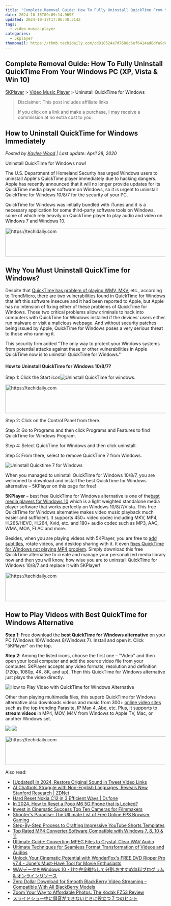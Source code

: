 ```yaml
---
title: "Complete Removal Guide: How To Fully Uninstall QuickTime From Your Windows PC (XP, Vista & Win 10)"
date: 2024-10-15T09:09:14.969Z
updated: 2024-10-17T17:06:40.314Z
tags:
  - video-music-player
categories:
  - 5kplayer
thumbnail: https://thmb.techidaily.com/cd918524a7d7688c6ef6414ad8dfa9dc1bddfeb0b565f942655d5f5347ebbc9b.jpg
---
```


## Complete Removal Guide: How To Fully Uninstall QuickTime From Your Windows PC (XP, Vista & Win 10)

[5KPlayer](https://tools.techidaily.com/5kplayer/products/) \> [Video Music Player](https://tools.techidaily.com/5kplayer/video-music-player/) \> Uninstall QuickTime for Windows 

>  Disclaimer: This post includes affiliate links
>
>  If you click on a link and make a purchase, I may receive a commission at no extra cost to you.
>

## How to Uninstall QuickTime for Windows Immediately

 _Posted by [Kaylee Wood](https://www.quora.com/profile/Amanda-Hu-21) | Last update: April 28, 2020_

Uninstall QuickTime for Windows now! 

The U.S. Department of Homeland Security has urged Windows users to uninstall Apple's QuickTime player immediately due to hacking dangers. Apple has recently announced that it will no longer provide updates for its QuickTime media player software on Windows, so it is urgent to uninstall QuickTime for Windows 10/8/7 for the security of your PC. 

QuickTime for Windows was initially bundled with iTunes and it is a necessary application for some third-party software tools on Windows, some of which rely heavily on QuickTime player to play audio and video on Windows 7 and Windows 10\. 

<!-- affiliate ads begin -->
<a href="https://appsumo.8odi.net/c/5597632/2105876/7443" target="_top" id="2105876">
  <img src="//a.impactradius-go.com/display-ad/7443-2105876" border="0" alt="https://techidaily.com" width="728" height="90"/>
</a>
<img height="0" width="0" src="https://appsumo.8odi.net/i/5597632/2105876/7443" style="position:absolute;visibility:hidden;" border="0" />
<!-- affiliate ads end -->

## Why You Must Uninstall QuickTime for Windows?

Despite that [QuickTime has problem of playing WMV, MKV](https://tools.techidaily.com/5kplayer/video-music-player/), etc., according to TrendMicro, there are two vulnerabilities found in QuickTime for Windows that left this software insecure and it had been reported to Apple, but Apple has no intension of fixing either of these problems of QuickTime for Windows. Those two critical problems allow criminals to hack into computers with QuickTime for Windows installed if the devices' users either run malware or visit a malicious webpage. And without security patches being issued by Apple, QuickTime for Windows poses a very serious threat to those who running it. 

This security firm added "The only way to protect your Windows systems from potential attacks against these or other vulnerabilities in Apple QuickTime now is to uninstall QuickTime for Windows."

#### **How to Uninstall QuickTime for Windows 10/8/7?**

Step 1: Click the Start icon![Uninstall QuickTime for windows](https://www.5kplayer.com/video-music-player/img/unintall-quicktime-for-windows2.jpg).

<!-- affiliate ads begin -->
<a href="https://unicoeye.pxf.io/c/5597632/2134248/18498" target="_top" id="2134248">
  <img src="//a.impactradius-go.com/display-ad/18498-2134248" border="0" alt="https://techidaily.com" width="728" height="90"/>
</a>
<img height="0" width="0" src="https://unicoeye.pxf.io/i/5597632/2134248/18498" style="position:absolute;visibility:hidden;" border="0" />
<!-- affiliate ads end -->

Step 2: Click on the Control Panel from there. 

Step 3: Go to Programs and then click Programs and Features to find QuickTime for Windows Program. 

Step 4: Select QuickTime for Windows and then click uninstall. 

Step 5: From there, select to remove QuickTime 7 from Windows.

![Uninstall Quicktime 7 for Windows](https://www.5kplayer.com/video-music-player/img/unintall-quicktime-for-windows3.jpg)

When you managed to uninstall QuickTime for Windows 10/8/7, you are welcomed to download and install the best QuickTime for Windows alternative – 5KPlayer on this page for free! 

**5KPlayer** – best free QuickTime for Windows alternative is one of the[best media players for Windows 10](https://tools.techidaily.com/5kplayer/video-music-player/) which is a light weighted standalone media player software that works perfectly on Windows 10/8/7/Vista. This free QuickTime for Windows alternative makes video music playback much easier and sufficient. It supports 450+ video codec including MKV, MP4, H.265/HEVC, H.264, Xvid, etc. and 180+ audio codec such as MP3, AAC, WMA, MOA, FLAC and more. 

Besides, when you are playing videos with 5KPlayer, you are free to [add subtitles](https://tools.techidaily.com/5kplayer/video-music-player/), rotate videos, and desktop sharing with it. It even [fixes QuickTime for Windows not playing MP4 problem](https://tools.techidaily.com/5kplayer/video-music-player/). Simply download this free QuickTime alternative to create and manage your personalized media library now and then you will know, how wise you are to uninstall QuickTime for Windows 10/8/7 and replace it with 5KPlayer!

<!-- affiliate ads begin -->
<a href="https://appsumo.8odi.net/c/5597632/2144272/7443" target="_top" id="2144272">
  <img src="//a.impactradius-go.com/display-ad/7443-2144272" border="0" alt="https://techidaily.com" width="728" height="90"/>
</a>
<img height="0" width="0" src="https://appsumo.8odi.net/i/5597632/2144272/7443" style="position:absolute;visibility:hidden;" border="0" />
<!-- affiliate ads end -->

##  How to Play Videos with Best QuickTime for Windows Alternative

**Step 1**: Free download the **best QuickTime for Windows alternative** on your PC (Windows 10/Windows 8/Windows 7). Install and open it. Click "5KPlayer" on the top.

**Step 2**: Among the listed icons, choose the first one – "Video" and then open your local computer and add the source video file from your computer. 5KPlayer accepts any video formats, resolution and definition (720p, 1080p, 4K, 8K, and up). Then this QuickTime for Windows alternative just plays the video directly.

![How to Play Video with QuickTime for Windows Alternative](https://www.5kplayer.com/video-music-player/img/youtube-0119-01.png) 

Other than playing multimedia files, this superb QuickTime for Windows alternative also downloads videos and music from 300+ [online video sites](https://tools.techidaily.com/5kplayer/youtube-download/) such as the top trending Parasite, IP Man 4, Abe, etc. Plus, it supports to **stream videos** in MP4, MOV, M4V from Windows to Apple TV, Mac, or another Windows set.

[![](https://www.5kplayer.com/video-music-player/../button/freedownwhitewin.png)](https://tools.techidaily.com/5kplayer/products/) [![](https://www.5kplayer.com/video-music-player/../button/freedownbackmac.png)](https://tools.techidaily.com/5kplayer/products/)

<!-- affiliate ads begin -->
<a href="https://25home.pxf.io/c/5597632/2148650/16836" target="_top" id="2148650">
  <img src="//a.impactradius-go.com/display-ad/16836-2148650" border="0" alt="https://techidaily.com" width="728" height="90"/>
</a>
<img height="0" width="0" src="https://25home.pxf.io/i/5597632/2148650/16836" style="position:absolute;visibility:hidden;" border="0" />
<!-- affiliate ads end -->

<ins class="adsbygoogle"
     style="display:block"
     data-ad-format="autorelaxed"
     data-ad-client="ca-pub-7571918770474297"
     data-ad-slot="1223367746"></ins>

<ins class="adsbygoogle"
     style="display:block"
     data-ad-client="ca-pub-7571918770474297"
     data-ad-slot="8358498916"
     data-ad-format="auto"
     data-full-width-responsive="true"></ins>

<span class="atpl-alsoreadstyle">Also read:</span>
<div><ul>
<li><a href="https://twitter-videos.techidaily.com/updated-in-2024-restore-original-sound-in-tweet-video-links/"><u>[Updated] In 2024, Restore Original Sound in Tweet Video Links</u></a></li>
<li><a href="https://app-tips.techidaily.com/ai-chatbots-struggle-with-non-english-languages-reveals-new-stanford-research-zdnet/"><u>AI Chatbots Struggle with Non-English Languages, Reveals New Stanford Research | ZDNet</u></a></li>
<li><a href="https://techidaily.com/hard-reset-nokia-c12-in-3-efficient-ways-drfone-by-drfone-reset-android-reset-android/"><u>Hard Reset Nokia C12 in 3 Efficient Ways | Dr.fone</u></a></li>
<li><a href="https://easy-unlock-android.techidaily.com/in-2024-how-to-reset-a-poco-m6-5g-phone-that-is-locked-by-drfone-android/"><u>In 2024, How to Reset a Poco M6 5G Phone that is Locked?</u></a></li>
<li><a href="https://extra-hints.techidaily.com/invest-in-cinematic-success-top-ten-cameras-for-filmmakers/"><u>Invest in Cinematic Success Top Ten Cameras for Filmmakers</u></a></li>
<li><a href="https://games-able.techidaily.com/shooters-paradise-the-ultimate-list-of-free-online-fps-browser-gaming/"><u>Shooter's Paradise: The Ultimate List of Free Online FPS Browser Gaming</u></a></li>
<li><a href="https://youtube-blog.techidaily.com/by-step-process-to-crafting-impressive-youtube-shorts-templates/"><u>Step-By-Step Process to Crafting Impressive YouTube Shorts Templates</u></a></li>
<li><a href="https://video-creation-software.techidaily.com/top-rated-mp4-converter-software-compatible-with-windows-7-8-10-and-11/"><u>Top Rated MP4 Converter Software Compatible with Windows 7, 8, 10 & 11</u></a></li>
<li><a href="https://video-creation-software.techidaily.com/ultimate-guide-converting-mpeg-files-to-crystal-clear-wav-audio/"><u>Ultimate Guide: Converting MPEG Files to Crystal-Clear WAV Audio</u></a></li>
<li><a href="https://video-creation-software.techidaily.com/ultimate-techniques-for-seamless-format-transformation-of-videos-and-audios/"><u>Ultimate Techniques for Seamless Format Transformation of Videos and Audios</u></a></li>
<li><a href="https://video-creation-software.techidaily.com/unlock-your-cinematic-potential-with-wonderfoxs-free-dvd-ripper-pro-v74-junes-must-have-tool-for-movie-enthusiasts/"><u>Unlock Your Cinematic Potential with WonderFox's FREE DVD Ripper Pro v7.4 - June's Must-Have Tool for Movie Enthusiasts</u></a></li>
<li><a href="https://video-creation-software.techidaily.com/wavwindows-1011-and/"><u>WAVデータをWindows 10・11で完全維持して分割:おすすめ無料プログラム & オンラインリソース</u></a></li>
<li><a href="https://video-creation-software.techidaily.com/zero-dollar-download-for-smooth-blackberry-video-streaming-compatible-with-all-blackberry-models/"><u>Zero Dollar Download for Smooth BlackBerry Video Streaming – Compatible With All BlackBerry Models</u></a></li>
<li><a href="https://buynow-marvelous.techidaily.com/zoom-your-way-to-affordable-photos-the-kodak-fz53-review/"><u>Zoom Your Way to Affordable Photos: The Kodak FZ53 Review</u></a></li>
<li><a href="https://video-creation-software.techidaily.com/44k544op44kk44oj44k344on44o85lit44gr6yyy6zplusz44gm44gn44gn44gq44ge44go44gn44gr5b2556ul44gk77yx44gk44gu44os44oz44oi/"><u>スライドショー中に録音ができないときに役立つ７つのヒント</u></a></li>
</ul></div>

